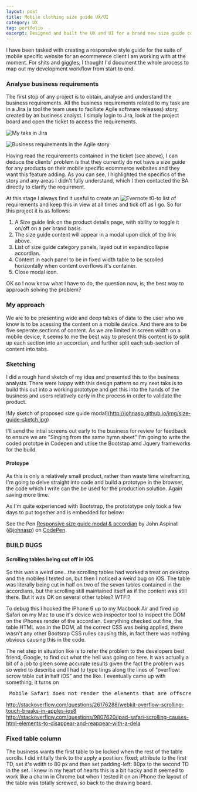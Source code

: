 ```yaml
---
layout: post
title: Mobile clothing size guide UX/UI
category: UX
tag: portfolio
excerpt: Designed and built the UX and UI for a brand new size guide component for the clients' mobile specific eCommerce website. 
---  
```


I have been tasked with creating a responsive style guide for the suite of mobile specific website for an ecommerece client I am working with at the moment.  For shits and giggles, I thought I'd document the whole process to map out my development workflow from start to end.  

### Analyse business requirements

The first stop of any project is to obtain, analyse and understand the business requirements.  All the business requirements related to my task are in a Jira (a tool the team uses to faciliate Agile software releases) story, created by an business analyst. I simply login to Jira, look at the project board and open the ticket to access the requirements. 

![My taks in Jira](http://johnasp.github.io/img/my-jira-ticket.JPG)

![Business requirements in the Agile story](http://johnasp.github.io/img/size-guide-requirements.jpg)

Having read the requirements contained in the ticket (see above), I can deduce the clients' problem is that they currently do not have a size guide for any products on their mobile specific ecommerce websites and they want this feature adding.  As you can see, I highlighted the specifics of the story and any areas I didn't fully understand, which I then contacted the BA directly to clarify the requirment.  

At this stage I always find it useful to create an ![Evernote t0-to list ](http://www.evernote.com/l/AIEmVk5UUhRF5IC8EmhNNtuIcJxharavdEQ/) of requirements and keep this in view at all times and tick off as I go.  So for this project it is as follows:

1. A Size guide link on the product details page, with ability to toggle it on/off on a per brand basis. 
2. The size guide content will appear in a modal upon click of the link above.
3. List of size guide category panels, layed out in expand/collapse accordian. 
4. Content in each panel to be in fixed width table to be scrolled horizontally when content overflows it's container. 
5. Close modal icon.

OK so I now know what I have to do, the question now, is, the best way to approach solving the problem?  

### My approach 

We are to be presenting wide and deep tables of data to the user who we know is to be acessing the content on a mobile device.  And there are to be five seperate sections of content.  As we are limited in screen width on a mobile device, it seems to me the best way to present this content is to split up each section into an accordian, and further split each sub-section of content into tabs. 

### Sketching

I did a rough hand sketch of my idea and presented this to the business analysts. There were happy with this design pattern so my next taks is to build this out into a working prototype and get this into the hands of the business and users relatively early in the process in order to validate the product. 

!My sketch of proposed size guide modal](http://johnasp.github.io/img/size-guide-sketch.jpg)


I'll send the intial screens out early to the business for review for feedback to ensure we are "Singing from the same hymn sheet" I'm going to write the coded prototpe in Codepen and utlise the Bootstap amd Jquery frameworks for the build. 

#### Protoype

As this is only a relatively small product, rather than waste time wireframing, I'm going to delve straight into code and build a prototype in the browser, the code which I write can the be used for the production solution. Again saving more time.  

As I'm quite experienced with Bootstrap, the protototype only took a few days to put together and is embedded for below:

<p data-height="608" data-theme-id="dark" data-slug-hash="LkQWva" data-default-tab="result" data-user="johnasp" data-embed-version="2" data-preview="true" class="codepen">See the Pen <a href="http://codepen.io/johnasp/pen/LkQWva/">Responsive size guide modal & accordian</a> by John Aspinall (<a href="http://codepen.io/johnasp">@johnasp</a>) on <a href="http://codepen.io">CodePen</a>.</p>
<script async src="//assets.codepen.io/assets/embed/ei.js"></script>





### BUILD BUGS

#### Scrolling tables being cut off in iOS
So this was a weird one...the scrolling tables had worked a treat on desktop and the mobiles I tested on, but then I noticed a weird bug on iOS.  The table was literally being cut in half on two of the seven tables contained in the accordians, but the scrolling still maintained itself as if the content was still there.  But it was OK on several other tables?  WTF!?  

To debug this I hooked the iPhone 6 up to my Macbook Air and fired up Safari on my Mac to use it's device web inspector tool to inspect the DOM on the iPhones render of the accordian.  Everything checked out fine, the table HTML was in the DOM, all the correct CSS was being applied, there wasn't any other Bootsrap CSS rulles causing this, in fact there was nothing obvious causing this in the code.  

The net step in situation like is to refer the problem to the developers best friend, Google, to find out what the hell was going on here.  It was actually a bit of a job to gleen some accurate results given the fact the problem was so weird to describe and I had to type tings along the lines of "overflow: scrow table cut in half iOS" and the like.  I eventually came up with something, it turns on 

<pre> Mobile Safari does not render the elements that are offscreen, or sometimes renders erratically, when using -webkit-overflow-scrolling: touch. Unless a translate3d is applied to all other elements that might go offscreen owing to that scroll, those elements will be chopped off after scrolling.</pre>

http://stackoverflow.com/questions/26176288/webkit-overflow-scrolling-touch-breaks-in-apples-ios8
http://stackoverflow.com/questions/9807620/ipad-safari-scrolling-causes-html-elements-to-disappear-and-reappear-with-a-dela


### Fixed table column
The business wants the first table to be locked when the rest of the table scrolls.  I did intitally think to the apply a postiion: fixed; attribute to the first TD, set it's wdith to 80 px and then set padding-left: 80px to the second TD in the set.  I knew in my heart of hearts this is a bit hacky and it seemed to work like a charm in Chrome but when I tested it on an iPhone the layout of the table was totally screwed, so back to the drawing board.  



